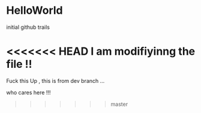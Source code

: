 # HelloWorld
initial github trails

<<<<<<< HEAD
I am modifiyinng the file !!
=======
Fuck this Up , this is from dev branch ...

who cares here !!!
>>>>>>> master

